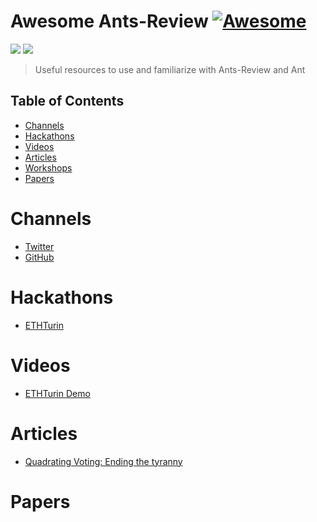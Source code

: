 # Awesome Ants-Review [![Awesome](https://cdn.rawgit.com/sindresorhus/awesome/d7305f38d29fed78fa85652e3a63e154dd8e8829/media/badge.svg)](https://github.com/sindresorhus/awesome)

[![](https://img.shields.io/badge/made%20by-Ants%20Labs-orange.svg?style=flat-square)]()
[![](https://img.shields.io/badge/project-AntsReview-orange.svg?style=flat-square)]()

> Useful resources to use and familiarize with Ants-Review and Ant
 

## Table of Contents

- [Channels](#channels) 
- [Hackathons](#hackathons)
- [Videos](#videos)
- [Articles](#articles)
- [Workshops]()
- [Papers](#papers)

Channels
========
- [Twitter](https://twitter.com/ants_review)
- [GitHub](https://github.com/naszam/ants-review)

Hackathons
=========
- [ETHTurin](https://ethturin.com/hacks)

Videos
======
- [ETHTurin Demo](https://www.youtube.com/watch?v=9FMsM5otQVM&feature=youtu.be)

Articles
========
- [Quadrating Voting: Ending the tyranny](https://ipfs.leapdao.org/blog/quadratic-voting)

Papers
======
